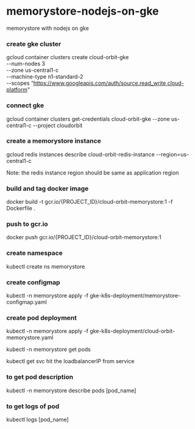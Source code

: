 # memorystore-nodejs-on-gke
memorystore with nodejs on gke

### create gke cluster
gcloud container clusters create cloud-orbit-gke \
 --num-nodes 3 \
 --zone us-central1-c \
 --machine-type n1-standard-2 \
 --scopes “https://www.googleapis.com/auth/source.read_write,cloud-platform"
 
 ### connect gke
 gcloud container clusters get-credentials cloud-orbit-gke --zone us-central1-c --project cloudorbit
 
 ### create a memorystore instance
 gcloud redis instances describe cloud-orbit-redis-instance --region=us-central1-c
 
 Note: the redis instance region should be same as application region

### build and tag docker image
docker build -t gcr.io/{PROJECT_ID}/cloud-orbit-memorystore:1 -f Dockerfile .

### push to gcr.io
docker push gcr.io/{PROJECT_ID}/cloud-orbit-memorystore:1

### create namespace
kubectl create ns memorystore

### create configmap
kubectl -n memorystore apply -f gke-k8s-deployment/memorystore-configmap.yaml

### create pod deployment
kubectl -n memorystore apply -f gke-k8s-deployment/cloud-orbit-memorystore.yaml

kubectl -n memorystore get pods

kubectl get svc
hit the loadbalancerIP from service

### to get pod description
kubectl -n memorystore describe pods [pod_name]

### to get logs of pod
kubectl logs [pod_name]
